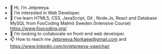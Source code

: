 - 👋 Hi, I’m Jetpreeya.
- 👀 I’m interested in Web Developer. 
- 🌱 I’ve learn HTML5, CSS, JavaScript, Git , Node.Js, React and Database MySQL from FooCoding Malmö Sweden.(Intensive Course) https://www.foocoding.org/
- 💞️ I’m looking to collaborate on front-end web developer.
- 📫 How to reach me Jetpreeya.Norkaew@gmail.com and https://www.linkedin.com/in/jetpreeya-yawichai/

<!---
Jetpreeya/Jetpreeya is a ✨ special ✨ repository because its `README.md` (this file) appears on your GitHub profile.
You can click the Preview link to take a look at your changes.
--->
